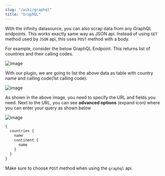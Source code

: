 ```yaml
---
slug: "/wiki/graphql"
title: "GraphQL"
---
```


With the infinity datasource, you can also scrap data from any GraphQL endpoints. This works exactly same way as JSON api. Instead of using `GET` method used by `JSON` api, this uses `POST` method with a body.

For example, consider the below GraphQL Endpoint. This returns list of countries and their calling codes. 

![image](https://user-images.githubusercontent.com/153843/93589049-2e012080-f9a4-11ea-9c08-8a02b6a98df1.png#center)

With our plugin, we are going to list the above data as table with country name and calling code(1st calling code).

![image](https://user-images.githubusercontent.com/153843/93588983-17f36000-f9a4-11ea-9070-8d135394768c.png#center)

As shown in the above image, you need to specify the URL and fields you need. Next to the URL, you can see **advanced options** (expand icon) where you can enter your query as shown below

![image](https://user-images.githubusercontent.com/153843/93589000-1de94100-f9a4-11ea-8887-d5a4b39dcbe9.png#center)

```graphql
{
  countries {
    name
    continent {
      name
    }
  }
}

```

Make sure to choose `POST` method when using the `graphql` api.
